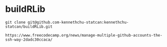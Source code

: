 # buildRLib

```
git clone git@github.com-kennethchu-statcan:kennethchu-statcan/buildRLib.git
```

```
https://www.freecodecamp.org/news/manage-multiple-github-accounts-the-ssh-way-2dadc30ccaca/
```

